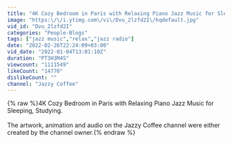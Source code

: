 ```yaml
---
title: "4K Cozy Bedroom in Paris with Relaxing Piano Jazz Music for Sleeping, Studying"
image: "https:\/\/i.ytimg.com\/vi\/Dvu_2lzfd2I\/hqdefault.jpg"
vid_id: "Dvu_2lzfd2I"
categories: "People-Blogs"
tags: ["jazz music","relax","jazz radio"]
date: "2022-02-26T22:24:09+03:00"
vid_date: "2022-01-04T13:01:10Z"
duration: "PT3H3M4S"
viewcount: "1111549"
likeCount: "14770"
dislikeCount: ""
channel: "Jazzy Coffee"
---
```

{% raw %}4K Cozy Bedroom in Paris with Relaxing Piano Jazz Music for Sleeping, Studying.<br /><br />The artwork, animation and audio on the Jazzy Coffee channel were either created by the channel owner.{% endraw %}
